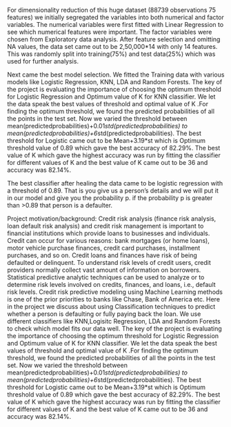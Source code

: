 For dimensionality reduction of this huge dataset (88739 observations 75 features) we initially segregated the variables into both numerical and factor variables. The numerical variables were first fitted with Linear Regression to see which numerical features were important. The factor variables were chosen from Exploratory data analysis. After feature selection and omitting NA values, the data set came out to be 2,50,000*14 with only 14 features. This was randomly split into training(75%) and test data(25%) which was used for further analysis.	

Next came the best model selection. We fitted the Training data with various models like Logistic Regression, KNN, LDA and Random Forests. The key of the project is evaluating the importance of choosing the optimum threshold for Logistic Regression and Optimum value of K for KNN classifier. We let the data speak the best values of threshold and optimal value of K .For finding the optimum threshold, we found the predicted probabilities of  all the points in the test set. Now we varied the threshold between mean(predictedprobabilities)+0.01*std(predictedprobabilities) to mean(predictedprobabilities)+6*std(predictedprobabilities). The best threshold for Logistic came out to be Mean+3.19*st which is Optimum threshold value of  0.89 which gave the best accuracy of 82.29%. The best value of K which gave the highest accuracy was run by fitting the classifier for different values of K and the best value of K came out to be 36 and accuracy was 82.14%. 

The best classifier after healing the data came to be logistic regression with a threshold of 0.89. That is you give us a person’s details and we will put it in our model and give you the probability p. if the probability p is greater than >0.89 that person is a defaulter.

Project motivation/background:
Credit risk analysis (finance risk analysis, loan default risk analysis) and credit risk management is important to financial institutions which provide loans to businesses and individuals. Credit can occur for various reasons: bank mortgages (or home loans), motor vehicle purchase finances, credit card purchases, installment purchases, and so on. Credit loans and finances have risk of being defaulted or delinquent. To understand risk levels of credit users, credit providers normally collect vast amount of information on borrowers. Statistical predictive analytic techniques can be used to analyze or to determine risk levels involved on credits, finances, and loans, i.e., default risk levels. Credit risk predictive modeling using Machine Learning methods is one of the prior priorities to banks like Chase, Bank of America etc. Here in the project we discuss about using Classification techniques to predict whether a person is defaulting or fully paying back the loan. We use different classifiers like KNN,Logisitc Regression, LDA and Random Forests to check which model fits our data well.
The key of the project is evaluating the importance of choosing the optimum threshold for Logistic Regression and Optimum value of K for KNN classifier. We let the data speak the best values of threshold and optimal value of K .For finding the optimum threshold, we found the predicted probabilities of  all the points in the test set. Now we varied the threshold between mean(predictedprobabilities)+0.01*std(predictedprobabilities) to mean(predictedprobabilities)+6*std(predictedprobabilities). The best threshold for Logistic came out to be Mean+3.19*st which is Optimum threshold value of  0.89 which gave the best accuracy of 82.29%. The best value of K which gave the highest accuracy was run by fitting the classifier for different values of K and the best value of K came out to be 36 and accuracy was 82.14%.
